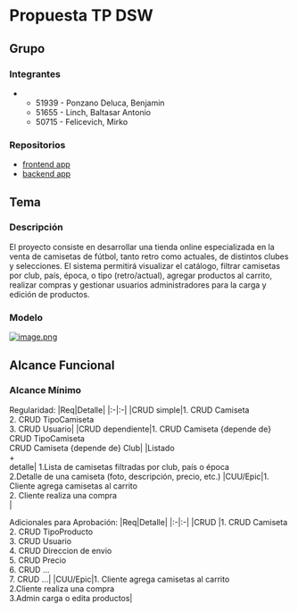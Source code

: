 # Propuesta TP DSW

## Grupo
### Integrantes
* -	51939 - Ponzano Deluca, Benjamin 
  -	51655 - Linch, Baltasar Antonio 
  -	50715 - Felicevich, Mirko 


### Repositorios
* [frontend app](http://hyperlinkToGihubOrGitlab)
* [backend app](https://github.com/BenjaPonzano/tp-backend-dsw.git)


## Tema
### Descripción
El proyecto consiste en desarrollar una tienda online especializada en la venta de camisetas de fútbol, tanto retro como actuales, de distintos clubes y selecciones. El sistema permitirá visualizar el catálogo, filtrar camisetas por club, país, época, o tipo (retro/actual), agregar productos al carrito, realizar compras y gestionar usuarios administradores para la carga y edición de productos.

### Modelo
[![image.png](https://i.postimg.cc/J7N9GPkP/image.png)](https://postimg.cc/JthTF3Kk)



## Alcance Funcional 

### Alcance Mínimo

Regularidad:
|Req|Detalle|
|:-|:-|
|CRUD simple|1. CRUD Camiseta<br>2. CRUD TipoCamiseta<br>3. CRUD Usuario|
|CRUD dependiente|1. CRUD Camiseta {depende de} CRUD TipoCamiseta<br>CRUD Camiseta {depende de}  Club|
|Listado<br>+<br>detalle| 1.Lista de camisetas filtradas por club, país o época<br> 2.Detalle de una camiseta (foto, descripción, precio, etc.)
|CUU/Epic|1. Cliente agrega camisetas al carrito<br>2. Cliente realiza una compra<br>|


Adicionales para Aprobación:
|Req|Detalle|
|:-|:-|
|CRUD |1. CRUD Camiseta<br>2. CRUD TipoProducto<br>3. CRUD Usuario<br>4. CRUD Direccion de envio<br>5. CRUD Precio<br>6. CRUD ...<br>7. CRUD ...|
|CUU/Epic|1. Cliente agrega camisetas al carrito<br>2.Cliente realiza una compra<br>3.Admin carga o edita productos|



